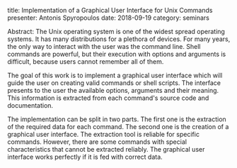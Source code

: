 title: Implementation of a Graphical User Interface for Unix Commands
presenter: Antonis Spyropoulos
date: 2018-09-19
category: seminars

Abstract: The Unix operating system is one of the widest spread operating systems. It has many distributions for a plethora of devices. For many years, the only way to interact with the user was the command line.
Shell commands are powerful, but their execution with options and arguments is difficult, because users cannot remember all of them.

The goal of this work is to implement a graphical user interface which will guide the user on creating valid commands or shell scripts. The interface presents to the user the available options, arguments and their meaning. This information is extracted from each command's source code and documentation.

The implementation can be split in two parts. The first one is the extraction of the required data for each command. The second one is the creation of a graphical user interface.
The extraction tool is reliable for specific commands. However, there are some commands with special characteristics that cannot be extracted reliably.  The graphical user interface works perfectly if it is fed with correct data.
